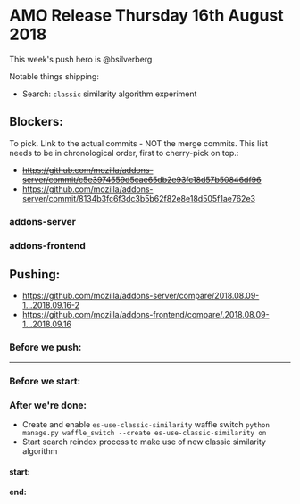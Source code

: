 
# AMO Release Thursday 16th August 2018

This week's push hero is @bsilverberg

Notable things shipping:
* Search: `classic` similarity algorithm experiment

## Blockers:

To pick.  Link to the actual commits - NOT the merge commits.  This list needs
to be in chronological order, first to cherry-pick on top.:

* ~~https://github.com/mozilla/addons-server/commit/c5e3974559d5cae65db2e93fc18d57b50846df96~~
* https://github.com/mozilla/addons-server/commit/8134b3fc6f3dc3b5b62f82e8e18d505f1ae762e3

### addons-server

### addons-frontend

## Pushing:

* https://github.com/mozilla/addons-server/compare/2018.08.09-1...2018.09.16-2
* https://github.com/mozilla/addons-frontend/compare/.2018.08.09-1...2018.09.16

### Before we push:

-------------------------------------------------------------------------------

### Before we start:


### After we're done:

* Create and enable `es-use-classic-similarity` waffle switch
  `python manage.py waffle_switch --create es-use-classic-similarity on`
* Start search reindex process to make use of new classic similarity algorithm

#### start: 
#### end: 
